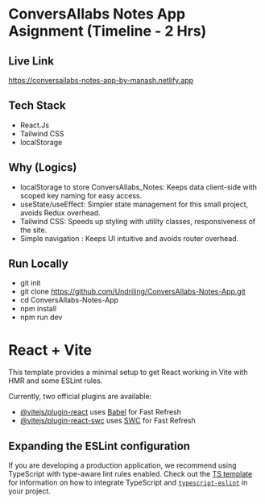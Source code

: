 # ConversAIlabs Notes App Asignment (Timeline - 2 Hrs)

## Live Link
https://conversailabs-notes-app-by-manash.netlify.app

## Tech Stack
- React.Js
- Tailwind CSS
- localStorage

## Why (Logics) 

- localStorage to store ConversAIlabs_Notes: Keeps data client-side with scoped key naming for easy access.
- useState/useEffect: Simpler state management for this small project, avoids Redux overhead.
- Tailwind CSS: Speeds up styling with utility classes, responsiveness of the site.
- Simple navigation : Keeps UI intuitive and avoids router overhead.

## Run Locally
- git init
- git clone https://github.com/Undriling/ConversAIlabs-Notes-App.git
- cd ConversAIlabs-Notes-App
- npm install
- npm run dev



# React + Vite

This template provides a minimal setup to get React working in Vite with HMR and some ESLint rules.

Currently, two official plugins are available:

- [@vitejs/plugin-react](https://github.com/vitejs/vite-plugin-react/blob/main/packages/plugin-react) uses [Babel](https://babeljs.io/) for Fast Refresh
- [@vitejs/plugin-react-swc](https://github.com/vitejs/vite-plugin-react/blob/main/packages/plugin-react-swc) uses [SWC](https://swc.rs/) for Fast Refresh

## Expanding the ESLint configuration

If you are developing a production application, we recommend using TypeScript with type-aware lint rules enabled. Check out the [TS template](https://github.com/vitejs/vite/tree/main/packages/create-vite/template-react-ts) for information on how to integrate TypeScript and [`typescript-eslint`](https://typescript-eslint.io) in your project.
